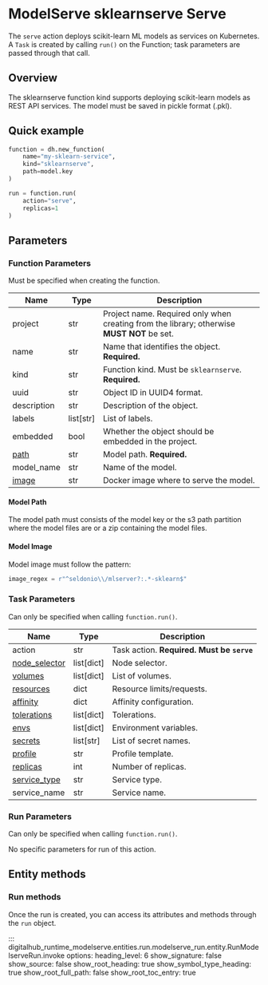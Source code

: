 # ModelServe sklearnserve Serve

The `serve` action deploys scikit-learn ML models as services on Kubernetes. A `Task` is created by calling `run()` on the Function; task parameters are passed through that call.

## Overview

The sklearnserve function kind supports deploying scikit-learn models as REST API services. The model must be saved in pickle format (.pkl).

## Quick example

```python
function = dh.new_function(
    name="my-sklearn-service",
    kind="sklearnserve",
    path=model.key
)

run = function.run(
    action="serve",
    replicas=1
)
```

## Parameters

### Function Parameters

Must be specified when creating the function.

| Name | Type | Description |
| --- | --- | --- |
| project | str | Project name. Required only when creating from the library; otherwise **MUST NOT** be set. |
| name | str | Name that identifies the object. **Required.** |
| kind | str | Function kind. Must be `sklearnserve`. **Required.** |
| uuid | str | Object ID in UUID4 format. |
| description | str | Description of the object. |
| labels | list[str] | List of labels. |
| embedded | bool | Whether the object should be embedded in the project. |
| [path](#model-path) | str | Model path. **Required.** |
| model_name | str | Name of the model. |
| [image](#model-image) | str | Docker image where to serve the model. |

#### Model Path

The model path must consists of the model key or the s3 path partition where the model files are or a zip containing the model files.

#### Model Image

Model image must follow the pattern:

```python
image_regex = r"^seldonio\\/mlserver?:.*-sklearn$"
```

### Task Parameters

Can only be specified when calling `function.run()`.

| Name | Type | Description |
| --- | --- | --- |
| action | str | Task action. **Required. Must be `serve`** |
| [node_selector](../../../configuration/kubernetes/overview.md#node-selector) | list[dict] | Node selector. |
| [volumes](../../../configuration/kubernetes/overview.md#volumes) | list[dict] | List of volumes. |
| [resources](../../../configuration/kubernetes/overview.md#resources) | dict | Resource limits/requests. |
| [affinity](../../../configuration/kubernetes/overview.md#affinity) | dict | Affinity configuration. |
| [tolerations](../../../configuration/kubernetes/overview.md#tolerations) | list[dict] | Tolerations. |
| [envs](../../../configuration/kubernetes/overview.md#secrets-envs) | list[dict] | Environment variables. |
| [secrets](../../../configuration/kubernetes/overview.md#secrets-envs) | list[str] | List of secret names. |
| [profile](../../../configuration/kubernetes/overview.md#profile) | str | Profile template. |
| [replicas](../../../configuration/kubernetes/overview.md#replicas) | int | Number of replicas. |
| [service_type](../../../configuration/kubernetes/overview.md#service-port-type) | str | Service type. |
| service_name | str | Service name. |

### Run Parameters

Can only be specified when calling `function.run()`.

No specific parameters for run of this action.

## Entity methods

### Run methods

Once the run is created, you can access its attributes and methods through the `run` object.

::: digitalhub_runtime_modelserve.entities.run.modelserve_run.entity.RunModelserveRun.invoke
    options:
        heading_level: 6
        show_signature: false
        show_source: false
        show_root_heading: true
        show_symbol_type_heading: true
        show_root_full_path: false
        show_root_toc_entry: true
